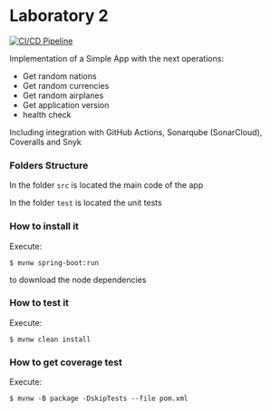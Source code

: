 # Laboratory 2

[![CI/CD Pipeline](https://github.com/dayanaramirez07/Laboratorio2-Arquisoft/actions/workflows/build.yml/badge.svg)](https://github.com/dayanaramirez07/Laboratorio2-Arquisoft/actions/workflows/build.yml)

Implementation of a Simple App with the next operations:

* Get random nations
* Get random currencies
* Get random airplanes
* Get application version
* health check

Including integration with GitHub Actions, Sonarqube (SonarCloud), Coveralls and Snyk

### Folders Structure

In the folder `src` is located the main code of the app

In the folder `test` is located the unit tests

### How to install it

Execute:

```shell
$ mvnw spring-boot:run
```

to download the node dependencies

### How to test it

Execute:

```shell
$ mvnw clean install
```

### How to get coverage test

Execute:

```shell
$ mvnw -B package -DskipTests --file pom.xml
```